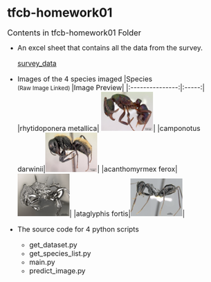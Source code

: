 # tfcb-homework01
 <font size="4">Contents in tfcb-homework01 Folder </font>
    
 * <font size="3"> An excel sheet that contains all the data from the survey. 
    
    [survey_data](tfcb-homework01\data\survey_data.xlsx)
* Images of the 4 species imaged
    |Species<br> <font size="2">  (Raw Image Linked) </font> |Image Preview| 
    |:---------------:|:-----:|
    |rhytidoponera metallica| <img src="images/casent_0172345_rhytidoponera_metallica.jpg" width=25% height=25%>|
    |camponotus darwinii|<img src="images/casent_0191696_camponotus_darwinii .jpg" width=25% height=25%>|
    |acanthomyrmex ferox|<img src="images/casent_0901788_high_acanthomyrmex_ferox.jpg" width=25%>|
    |ataglyphis fortis|<img src="images/casent_0906296_high_ataglyphis_fortis.jpg" width=25% height=25%>|
    
*  The source code for 4 python scripts 
    * get_dataset.py
    * get_species_list.py
    * main.py
    * predict_image.py

    
    

    
    
   
        



